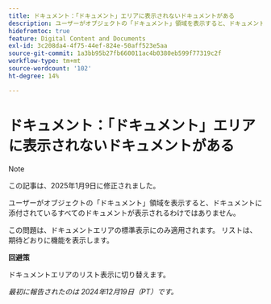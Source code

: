 ```yaml
---
title: ドキュメント：「ドキュメント」エリアに表示されないドキュメントがある
description: ユーザーがオブジェクトの「ドキュメント」領域を表示すると、ドキュメントに添付されているすべてのドキュメントが表示されるわけではありません。 回避策はあります。
hidefromtoc: true
feature: Digital Content and Documents
exl-id: 3c208da4-4f75-44ef-824e-50aff523e5aa
source-git-commit: 1a3bb95b27fb660011ac4b0380eb599f77319c2f
workflow-type: tm+mt
source-wordcount: '102'
ht-degree: 14%

---
```


# ドキュメント：「ドキュメント」エリアに表示されないドキュメントがある

>[!NOTE]
>
>この記事は、2025年1月9日に修正されました。

ユーザーがオブジェクトの「ドキュメント」領域を表示すると、ドキュメントに添付されているすべてのドキュメントが表示されるわけではありません。

この問題は、ドキュメントエリアの標準表示にのみ適用されます。 リストは、期待どおりに機能を表示します。

**回避策**

ドキュメントエリアのリスト表示に切り替えます。

_最初に報告されたのは 2024年12月19日（PT）です。_
